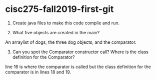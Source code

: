 # cisc275-fall2019-first-git
1. Create java files to make this code compile and run.

2. What five objects are created in the main?

An arraylist of dogs, the three dog objects, and the comparator.

3. Can you spot the Comparator constructor call? Where is the class definition for the Comparator?

line 16 is where the comparator is called but the class definition for the comparator is in lines 18 and 19. 
